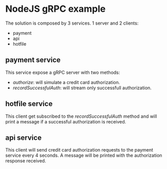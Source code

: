 # NodeJS gRPC example

The solution is composed by 3 services. 1 server and 2 clients:

* payment
* api
* hotfile

## **payment** service

This service expose a gRPC server with two methods:

* *authorize*: will simulate a credit card authorization.  
* *recordSuccessfulAuth*: will stream only successfull authorization.

## **hotfile** service

This client get subscribed to the *recordSuccessfulAuth* method and will print a message if a successful authorization is received.

## **api** service

This client will send credit card authorization requests to the payment service every 4 seconds. A message will be printed with the authorization response received.